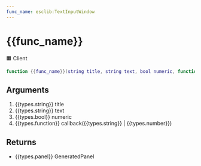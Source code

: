 ```yaml
---
func_name: esclib:TextInputWindow
---
```

# {{func_name}}
🟧 Client

``` lua
function {{func_name}}(string title, string text, bool numeric, function callback)
```

## Arguments
1. {{types.string}} title
2. {{types.string}} text
3. {{types.bool}} numeric
4. {{types.function}} callback({{types.string}} | {{types.number}})

## Returns
- {{types.panel}} GeneratedPanel